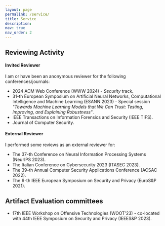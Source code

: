 ```yaml
---
layout: page
permalink: /service/
title: Service
description:
nav: true
nav_order: 2
---
```


## Reviewing Activity

#### Invited Reviewer

I am or have been an anonymous reviewer for the following conferences/journals:

- 2024 ACM Web Conference (WWW 2024) - *Security* track.
- 31-th European Symposium on Artificial Neural Networks, Computational Intelligence and Machine Learning (ESANN 2023) - Special session *"Towards Machine Learning Models that We Can Trust: Testing, Improving, and Explaining Robustness"*.
- IEEE Transactions on Information Forensics and Security (IEEE TIFS).
- Journal of Computer Security.


#### External Reviewer

I performed some reviews as an external reviewer for:

- The 37-th Conference on Neural Information Processing Systems (NeurIPS 2023).
- The Italian Conference on Cybersecurity 2023 (ITASEC 2023).
- The 39-th Annual Computer Security Applications Conference (ACSAC 2022).
- The 6-th IEEE European Symposium on Security and Privacy (EuroS&P 2021).

## Artifact Evaluation committees

- 17th IEEE Workshop on Offensive Technologies (WOOT'23) - co-located with 44th IEEE Symposium on
Security and Privacy (IEEES&P 2023).
